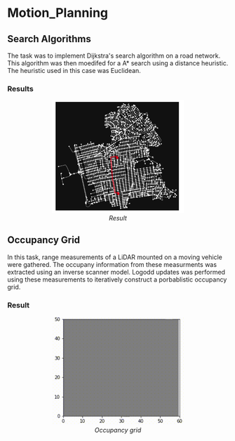# Motion_Planning

## Search Algorithms

The task was to implement Dijkstra's search algorithm on a road network. This algorithm was then moedifed for a A* search using a distance heuristic. The heuristic used in this case was Euclidean.

### Results

<p align="center">
  <img src=Search_Algorithms/shortest_path.png width="300" title="Shortest Path" />
  <br>
  <em> Result </em>
</p>


## Occupancy Grid

In this task, range measurements of a LiDAR mounted on a moving vehicle were gathered. The occupany information from these measurments was extracted using an inverse scanner model. Logodd updates was performed using these measurements to iteratively construct a porbablistic occupancy grid.

### Result

<p align="center">
  <img src=occupancy_grid/occupancy_grd.gif width="300" />
  <br>
  <em>Occupancy grid
</p>





